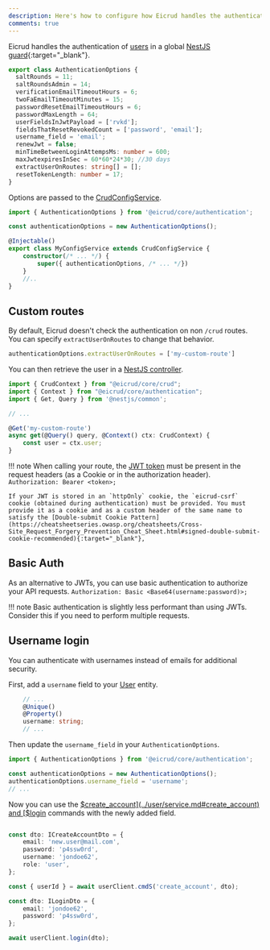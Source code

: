 ```yaml
---
description: Here's how to configure how Eicrud handles the authentication of users.
comments: true
---
```


Eicrud handles the authentication of [users](../user/definition.md) in a global [NestJS guard](https://docs.nestjs.com/guards#guards){:target="_blank"}.

```typescript
export class AuthenticationOptions {
  saltRounds = 11;
  saltRoundsAdmin = 14;
  verificationEmailTimeoutHours = 6;
  twoFaEmailTimeoutMinutes = 15;
  passwordResetEmailTimeoutHours = 6;
  passwordMaxLength = 64;
  userFieldsInJwtPayload = ['rvkd'];
  fieldsThatResetRevokedCount = ['password', 'email'];
  username_field = 'email';
  renewJwt = false;
  minTimeBetweenLoginAttempsMs: number = 600;
  maxJwtexpiresInSec = 60*60*24*30; //30 days
  extractUserOnRoutes: string[] = [];
  resetTokenLength: number = 17;
}
```

Options are passed to the [CrudConfigService](../configuration/service.md).

```typescript title="eicrud.config.service.ts"
import { AuthenticationOptions } from '@eicrud/core/authentication';

const authenticationOptions = new AuthenticationOptions();

@Injectable()
export class MyConfigService extends CrudConfigService {
    constructor(/* ... */) {
        super({ authenticationOptions, /* ... */})
    }
    //..
}
```

## Custom routes

By default, Eicrud doesn't check the authentication on non `/crud` routes. You can specify `extractUserOnRoutes` to change that behavior.

```typescript
authenticationOptions.extractUserOnRoutes = ['my-custom-route']
```
You can then retrieve the user in a [NestJS controller](https://docs.nestjs.com/controllers).
```typescript
import { CrudContext } from "@eicrud/core/crud";
import { Context } from "@eicrud/core/authentication";
import { Get, Query } from '@nestjs/common';

// ...

@Get('my-custom-route')
async get(@Query() query, @Context() ctx: CrudContext) {
    const user = ctx.user;
}
```

!!! note
    When calling your route, the [JWT token](../client/jwt-storage.md) must be present in the request headers (as a Cookie or in the authorization header).
    ```
    Authorization: Bearer <token>;
    ```

    If your JWT is stored in an `httpOnly` cookie, the `eicrud-csrf` cookie (obtained during authentication) must be provided. You must provide it as a cookie and as a custom header of the same name to satisfy the [Double-submit Cookie Pattern](https://cheatsheetseries.owasp.org/cheatsheets/Cross-Site_Request_Forgery_Prevention_Cheat_Sheet.html#signed-double-submit-cookie-recommended){:target="_blank"}, 


## Basic Auth

As an alternative to JWTs, you can use basic authentication to authorize your API requests. 
    ```
    Authorization: Basic <Base64(username:password)>;
    ```

!!! note 
    Basic authentication is slightly less performant than using JWTs. Consider this if you need to perform multiple requests.

## Username login

You can authenticate with usernames instead of emails for additional security. 

First, add a `username` field to your [User](../user/definition.md) entity.

```typescript title="services/user/user.entity.ts"
    // ... 
    @Unique()
    @Property()
    username: string;
    // ... 
```
Then update the `username_field` in your `AuthenticationOptions`.

```typescript title="eicrud.config.service.ts"
import { AuthenticationOptions } from '@eicrud/core/authentication';

const authenticationOptions = new AuthenticationOptions();
authenticationOptions.username_field = 'username';
// ...
```
Now you can use the [$create_account](../user/service.md#create_account) and [$login](../user/service.md#login) commands with the newly added field.
```typescript 

const dto: ICreateAccountDto = {
    email: 'new.user@mail.com',
    password: 'p4ssw0rd',
    username: 'jondoe62',
    role: 'user',
};

const { userId } = await userClient.cmdS('create_account', dto);

const dto: ILoginDto = {
    email: 'jondoe62',
    password: 'p4ssw0rd',
};

await userClient.login(dto);
```
